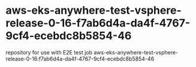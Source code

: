 # aws-eks-anywhere-test-vsphere-release-0-16-f7ab6d4a-da4f-4767-9cf4-ecebdc8b5854-46
repository for use with E2E test job aws-eks-anywhere-test-vsphere-release-0-16:f7ab6d4a-da4f-4767-9cf4-ecebdc8b5854-46
